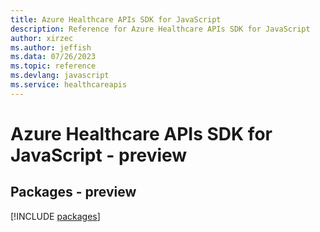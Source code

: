 ```yaml
---
title: Azure Healthcare APIs SDK for JavaScript
description: Reference for Azure Healthcare APIs SDK for JavaScript
author: xirzec
ms.author: jeffish
ms.data: 07/26/2023
ms.topic: reference
ms.devlang: javascript
ms.service: healthcareapis
---
```

# Azure Healthcare APIs SDK for JavaScript - preview
## Packages - preview
[!INCLUDE [packages](healthcare-apis-index.md)]